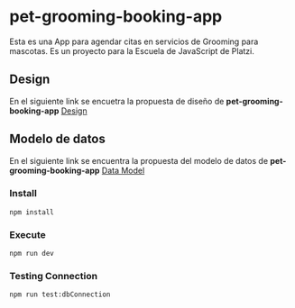 # pet-grooming-booking-app
Esta es una App para agendar citas en servicios de Grooming para mascotas. Es un proyecto para la Escuela de JavaScript de Platzi.

## Design 
En el siguiente link se encuetra la propuesta de diseño de **pet-grooming-booking-app** [Design](https://xd.adobe.com/view/052e1cc5-a139-402a-7663-ac7d9f433a0a-731f/)

## Modelo de datos 
En el siguiente link se encuentra la propuesta del modelo de datos  de **pet-grooming-booking-app** [Data Model](https://drive.google.com/file/d/1v7ZfeLdGoW_drbE3MVFe_0TYpnBCRpwg/view?usp=sharing)


### Install
```
npm install
```

### Execute
```
npm run dev
```

### Testing Connection
```
npm run test:dbConnection
```